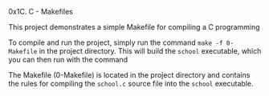 0x1C. C - Makefiles

This project demonstrates a simple Makefile for compiling a C programming

To compile and run the project, simply run the command `make -f 0-Makefile` in the project directory. This will build the `school` executable, which you can then run with the command 

The Makefile (0-Makefile) is located in the project directory and contains the rules for compiling the `school.c` source file into the `school` executable.
